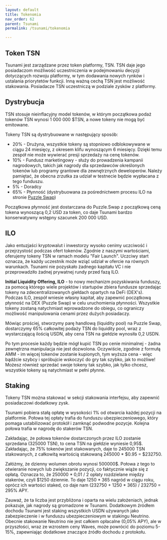 ```yaml
---
layout: default
title: Tokenomia
nav_order: 62
parent: Tsunami
permalink: /tsunami/tokenomia

---
```


## Token TSN

Tsunami jest zarządzane przez token platformy, TSN. TSN daje jego posiadaczom możliwość uczestniczenia w podejmowaniu decyzji dotyczących rozwoju platformy, w tym dodawania nowych rynków i ustalania priorytetów funkcji. Inną ważną cechą TSN jest możliwość stakowania. Posiadacze TSN uczestniczą w podziale zysków z platformy.

## Dystrybucja

TSN stosuje nieinflacyjny model tokenów, w którym początkowa podaż tokenów TSN wynosi 1 000 000 $TSN, a nowe tokeny nie mogą być emitowane.

Tokeny TSN są dystrybuowane w następujący sposób:

* 20% - Drużyna, wszystkie tokeny są stopniowo odblokowywane w ciągu 24 miesięcy, z okresem klifu wynoszącym 6 miesięcy. Dzięki temu zespół nie może wywierać presji sprzedaży na cenę tokenów.
* 10% - Fundusz marketingowy - służy do prowadzenia kampanii nagrodowych, takich jak nagrody dla sprzedawców określonych tokenów lub programy grantowe dla zewnętrznych deweloperów. Należy pamiętać, że obecna zrzutka za udział w testnecie będzie wypłacana z tego funduszu.
* 5% - Doradcy
* 65% - Płynność (dystrybuowana za pośrednictwem procesu ILO na stronie [Puzzle Swap](https://puzzleswap.org/))

Początkowa płynność jest dostarczana do Puzzle.Swap z początkową ceną tokena wynoszącą 0,2 USD za token, co daje Tsunami bardzo konserwatywny wstępny szacunek 200 000 USD.

## ILO

Jako entuzjaści kryptowalut i inwestorzy wysoko cenimy uczciwość i przejrzystość podczas ofert tokenów. Zgodnie z naszymi wartościami, oferujemy tokeny TSN w ramach modelu "Fair Launch". Uczciwy start oznacza, że każdy uczestnik może wziąć udział w ofercie na równych warunkach. Tsunami nie pozyskało żadnego kapitału VC i nie przeprowadziło żadnej prywatnej rundy przed fazą ILO.

**Initial Liquidity Offering, ILO** - to nowy mechanizm pozyskiwania funduszy, za pomocą którego wiele projektów i startupów zbiera fundusze sprzedając tokeny na zdecentralizowanych giełdach opartych na DeFi (DEX's). Podczas ILO, zespół wniesie własny kapitał, aby zapewnić początkową płynność na DEX (Puzzle Swap) w celu uruchomienia płynności. Wszystkie tokeny zostaną natychmiast wprowadzone do obiegu, co ograniczy możliwość manipulowania cenami przez dużych posiadaczy.

Mówiąc prościej, stworzymy parę handlową (liquidity pool) na Puzzle Swap, dostarczymy 65% całkowitej podaży TSN do liquidity pool, wraz z wystarczającą ilością USDN, aby cena TSN na giełdzie wynosiła 0,2 USDN.

Po tym procesie każdy będzie mógł kupić TSN po cenie minimalnej - żadna zewnętrzna manipulacja nie jest dozwolona. Oczywiście, zgodnie z formułą AMM - im więcej tokenów zostanie kupionych, tym wyższa cena - więc bądźcie szybcy i spróbujcie wskoczyć do gry tak szybko, jak to możliwe! Możesz również sprzedać swoje tokeny tak szybko, jak tylko chcesz, wszystkie tokeny są natychmiast w pełni płynne.

## Staking

Tokeny TSN można stakować w sekcji stakowania interfejsu, aby zapewnić posiadaczowi dodatkowy zysk.

Tsunami pobiera stałą opłatę w wysokości 1% od otwarcia każdej pozycji na platformie. Połowa tej opłaty trafia do funduszu ubezpieczeniowego, który pomaga ustabilizować protokół i zamknąć podwodne pozycje. Kolejna połowa trafia w nagrodę do stakerów TSN.

Zakładając, że połowa tokenów dostarczonych przez ILO zostanie sprzedana (325000 TSN), to cena TSN na giełdzie wyniesie 0,95$. Zakładając, że 75% tokenów jest stakowanych, daje to 245000 TSN stakowanych, z całkowitą wartością stakowaną 245000 * $0.95 = $232750.

Załóżmy, że dzienny wolumen obrotu wynosi 500000$. Połowa z tego to otwieranie nowych lub zwiększanie pozycji, co faktycznie wiąże się z opłatą. Oznacza to, że 250000 * 0,01 / 2 opłaty rozdzielane między stakerów, czyli $1250 dziennie. To daje 1250 * 365 nagród w ciągu roku, oprócz ich wartości staked, co daje nam (232750 + 1250 * 365) / 232750 = 295% APY.

Zauważ, że ta liczba jest przybliżona i oparta na wielu założeniach, jednak pokazuje, jak nagrody są gromadzone w Tsunami. Dodatkowym źródłem dochodu Tsunami jest staking wszystkich USDN używanych jako zabezpieczenie i w funduszu ubezpieczeniowym w stakingu Neutrino. Obecnie stakowanie Neutrino nie jest całkiem opłacalne (0,05% APY), ale w przyszłości, wraz ze wzrostem ceny Waves, może powrócić do poziomu 5-15%, zapewniając dodatkowe znaczące źródło dochodu z protokołu.